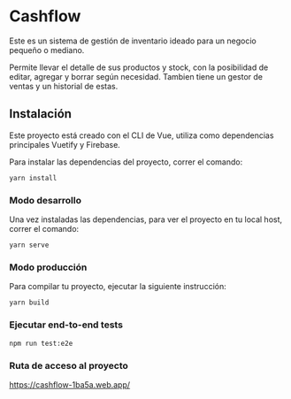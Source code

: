 # Cashflow

Este es un sistema de gestión de inventario ideado para un negocio pequeño o mediano. 

Permite llevar el detalle de sus productos y stock, con la posibilidad de editar, agregar y borrar según necesidad. Tambien tiene un gestor de ventas y un historial de estas.
## Instalación
Este proyecto está creado con el CLI de Vue, utiliza como dependencias principales Vuetify y Firebase.

Para instalar las dependencias del proyecto, correr el comando:
```
yarn install
```
### Modo desarrollo
Una vez instaladas las dependencias, para ver el proyecto en tu local host, correr el comando:
```
yarn serve
```

### Modo producción
Para compilar tu proyecto, ejecutar la siguiente instrucción:
```
yarn build
```

### Ejecutar end-to-end tests
```
npm run test:e2e
```
### Ruta de acceso al proyecto
https://cashflow-1ba5a.web.app/
